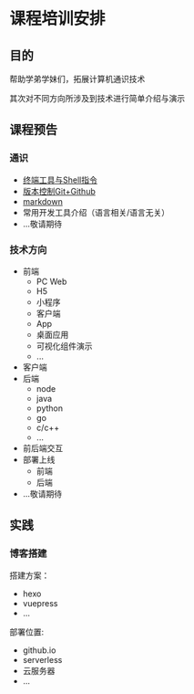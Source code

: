 # 课程培训安排

## 目的
帮助学弟学妹们，拓展计算机通识技术

其次对不同方向所涉及到技术进行简单介绍与演示

## 课程预告
### 通识
* [终端工具与Shell指令](./terminal-shell/README.md)
* [版本控制Git+Github](./git+github/README.md)
* [markdown](./markdown/README.md)
* 常用开发工具介绍（语言相关/语言无关）
* ...敬请期待

### 技术方向
* 前端
  * PC Web
  * H5
  * 小程序
  * 客户端
  * App
  * 桌面应用
  * 可视化组件演示
  * ...
* 客户端
* 后端
  * node
  * java
  * python
  * go
  * c/c++
  * ...
* 前后端交互
* 部署上线
  * 前端
  * 后端
* ...敬请期待

## 实践
### 博客搭建
搭建方案：
* hexo
* vuepress
* ...

部署位置:
* github.io
* serverless
* 云服务器
* ...
